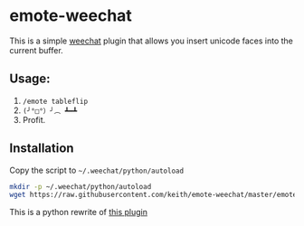 # emote-weechat

This is a simple [weechat](https://weechat.org/) plugin that allows you
insert unicode faces into the current buffer.

## Usage:

1. `/emote tableflip`
1. `(╯°□°）╯︵ ┻━┻`
1. Profit.

## Installation

Copy the script to `~/.weechat/python/autoload`

```sh
mkdir -p ~/.weechat/python/autoload
wget https://raw.githubusercontent.com/keith/emote-weechat/master/emote.py ~/.weechat/python/autoload
```

This is a python rewrite of [this plugin](https://weechat.org/scripts/source/emote.scm.html/)
